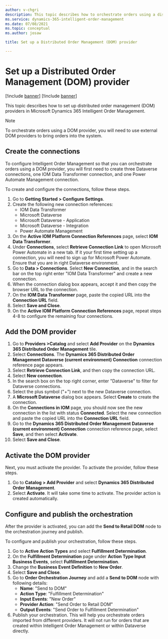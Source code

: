 ```yaml
---
author: v-chgri
description: This topic describes how to orchestrate orders using a distributed order management (DOM) provider in Microsoft Dynamics 365 Intelligent Order Management.
ms.service: dynamics-365-intelligent-order-management
ms.date: 07/08/2021
ms.topic: conceptual
ms.author: josaw

title: Set up a Distributed Order Management (DOM) provider

---
```


# Set up a Distributed Order Management (DOM) provider

[!include [banner](includes/banner.md)]
[!include [banner](includes/preview-banner.md)]

This topic describes how to set up distributed order management (DOM) providers in Microsoft Dynamics 365 Intelligent Order Management.

> [!NOTE]
> To orchestrate orders using a DOM provider, you will need to use external DOM providers to bring orders into the system.

## Create the connections

To configure Intelligent Order Management so that you can orchestrate orders using a DOM provider, you will first need to create three Dataverse connections, one IOM Data Transformer connection, and one Power Automate Management connection. 

To create and configure the connections, follow these steps. 

1. Go to **Getting Started \> Configure Settings**. 
1. Create the following new connection references:
    - IOM Data Transformer
    - Microsoft Dataverse 
    - Microsoft Dataverse - Application
    - Microsoft Dataverse - Integration
    - Power Automate Management
1. On the **Active IOM Platform Connection References** page, select **IOM Data Transformer**. 
1. Under **Connections**, select **Retrieve Connection Link** to open Microsoft Power Automate in a new tab. If it your first time setting up a connection, you will need to sign up for Microsoft Power Automate. Ensure that you are in right Dataverse environment.  
1. Go to **Data \> Connections**. Select **New Connection**, and in the search bar on the top right enter "IOM Data Transformer" and create a new connection. 
1. When the connection dialog box appears, accept it and then copy the browser URL to the connection.
1. On the **IOM Data Transformer** page, paste the copied URL into the **Connection URL** field.
1. Select **Save and Close**. 
1. On the **Active IOM Platform Connection References** page, repeat steps 4-8 to configure the remaining four connections. 

## Add the DOM provider

1. Go to **Providers \>Catalog** and select **Add Provider** on the **Dynamics 365 Distributed Order Management** tile.
1. Select **Connections**. The **Dynamics 365 Distributed Order Management Dataverse (current environment) Connection** connection reference page appears.
1. Select **Retrieve Connection Link**, and then copy the connection URL.
1. Select **New connection**.
1. In the search box on the top right corner, enter "Dataverse" to filter for Dataverse connections. 
1. Select the plus symbol ("+") next to the new Dataverse connection.
1. A **Microsoft Dataverse** dialog box appears. Select **Create** to create the connection.  
1. On the **Connections in IOM** page, you should now see the new connection in the list with status **Connected**. Select the new connection and paste the copied URL into the **Connection URL** field.
1. Go to the **Dynamics 365 Distributed Order Management Dataverse (current environment) Connection** connection reference page, select **Save**, and then select **Activate**.  
1. Select **Save and Close**.

## Activate the DOM provider

Next, you must activate the provider. To activate the provider, follow these steps.

1. Go to **Catalog \> Add Provider** and select **Dynamics 365 Distributed Order Management**.
1. Select **Activate**. It will take some time to activate. The provider action is created automatically. 

## Configure and publish the orchestration

After the provider is activated, you can add the **Send to Retail DOM** node to the orchestration journey and publish.

To configure and publish your orchestration, follow these steps.

1. Go to **Active Action Types** and select **Fulfillment Determination**.
1. On the **Fulfillment Determination** page under **Action Type Input Business Events**, select **Fulfillment Determination**.
1. Change the **Business Event Definition** to **New Order**.
1. Select **Save and Close**. 
1. Go to **Order Orchestration Journey** and add a **Send to DOM** node with following details:
    - **Name**: "Send to DOM" 
    - **Action Type**: "Fulfillment Determination"
    - **Input Events**: "New Order"
    - **Provider Action**: "Send Order to Retail DOM"
    - **Output Events**: "Send Order to Fulfillment Determination"
1. Publish your orchestration. This will help you orchestrate orders imported from different providers. It will not run for orders that are created within Intelligent Order Management or within Dataverse directly. 


